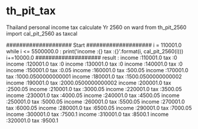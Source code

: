 # th_pit_tax
Thailand personal income tax calculate Yr 2560 on ward
from th_pit_2560 import cal_pit_2560 as taxcal

####################
Start
####################
i = 110001.0
while i <= 5500000.0 :
    print('income :{} tax :{}'.format(i, cal_pit_2560(i)))
    i+=10000.0
####################
result :
income :110001.0 tax :0
income :120001.0 tax :0
income :130001.0 tax :0
income :140001.0 tax :0
income :150001.0 tax :0.05
income :160001.0 tax :500.05
income :170001.0 tax :1000.0500000000001
income :180001.0 tax :1500.0500000000002
income :190001.0 tax :2000.0500000000002
income :200001.0 tax :2500.05
income :210001.0 tax :3000.05
income :220001.0 tax :3500.05
income :230001.0 tax :4000.05
income :240001.0 tax :4500.05
income :250001.0 tax :5000.05
income :260001.0 tax :5500.05
income :270001.0 tax :6000.05
income :280001.0 tax :6500.05
income :290001.0 tax :7000.05
income :300001.0 tax :7500.1
income :310001.0 tax :8500.1
income :320001.0 tax :9500.1

